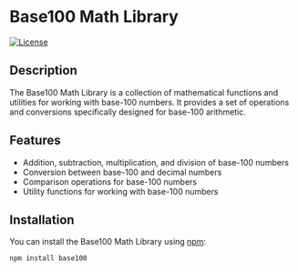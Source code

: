 # Base100 Math Library

[![License](https://img.shields.io/badge/license-ISC-red.svg)](https://opensource.org/license/isc-license-txt)

## Description

The Base100 Math Library is a collection of mathematical functions and utilities for working with base-100 numbers. It provides a set of operations and conversions specifically designed for base-100 arithmetic.

## Features

- Addition, subtraction, multiplication, and division of base-100 numbers
- Conversion between base-100 and decimal numbers
- Comparison operations for base-100 numbers
- Utility functions for working with base-100 numbers

## Installation

You can install the Base100 Math Library using [npm](https://www.npmjs.com/):

```
npm install base100
```
